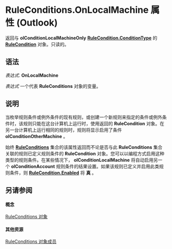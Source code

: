 
# RuleConditions.OnLocalMachine 属性 (Outlook)

返回与 **olConditionLocalMachineOnly** **[RuleCondition.ConditionType](d695339d-5b64-dffb-652e-ac993fca4489.md)** 的 **[RuleCondition](e03f91c2-2c08-b036-104a-d6246f28bc2d.md)** 对象。只读的。


## 语法

 _表达式_. **OnLocalMachine**

 _表达式_ 一个代表 **RuleConditions** 对象的变量。


## 说明

当枚举规则条件或例外条件的现有规则，或创建一个新规则来指定的条件或例外条件时，该规则只能在这台计算机上运行时，使用返回的 **RuleCondition** 对象。在另一台计算机上运行相同的规则时，规则将显示启用了条件 **olConditionOtherMachine** 。

始终 **[RuleConditions](e8e9a05a-b36b-add2-b294-8cdc5a97e119.md)** 集合的该属性返回而不论是否与此 **RuleConditions** 集合关联的规则已定义规则条件的 **RuleCondition** 对象。您可以以编程方式启用这种类型的规则条件。在某些情况下， **olConditionLocalMachine** 将自动启用另一个 **olConditionAccount** 规则条件的结果设置。如果该规则已定义并启用此类规则条件，则 **[RuleCondition.Enabled](43a6aa5f-18da-1b6c-a481-f30718725bd8.md)** 将 **真** 。


## 另请参阅


#### 概念


[RuleConditions 对象](e8e9a05a-b36b-add2-b294-8cdc5a97e119.md)
#### 其他资源


[RuleConditions 对象成员](b2af6ebf-f9f8-8106-20a3-1725c3b78174.md)